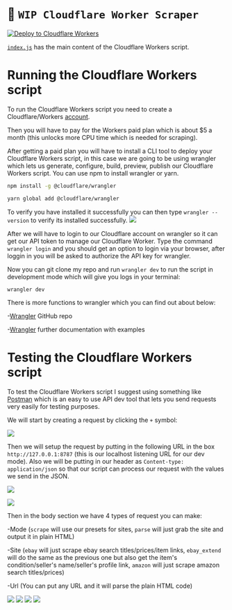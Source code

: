 # 👷 `WIP Cloudflare Worker Scraper` 

[![Deploy to Cloudflare Workers](https://deploy.workers.cloudflare.com/button)](https://deploy.workers.cloudflare.com/?url=https://github.com/packet-sent/web-scrape-worker)

[`index.js`](https://github.com/speedproxies/web-scrape-worker/blob/master/api/index.js) has the main content of the Cloudflare Workers script.

# Running the Cloudflare Workers script

To run the Cloudflare Workers script you need to create a Cloudflare/Workers [account](https://dash.cloudflare.com/sign-up/workers).

Then you will have to pay for the Workers paid plan which is about $5 a month (this unlocks more CPU time which is needed for scraping).

After getting a paid plan you will have to install a CLI tool to deploy your Cloudflare Workers script, in this case we are going to be using wrangler which lets us generate, configure, build, preview, publish our Cloudflare Workers script.
You can use npm to install wrangler or yarn.
```bash
npm install -g @cloudflare/wrangler
```
```bash
yarn global add @cloudflare/wrangler
```
To verify you have installed it successfully you can then type ``wrangler --version`` to verify its installed successfully.
![](https://cdn.discordapp.com/attachments/683383222578839626/876963333583015976/unknown.png)

After we will have to login to our Cloudflare account on wrangler so it can get our API token to manage our Cloudflare Worker.
Type the command ``wrangler login`` and you should get an option to login via your browser, after loggin in you will be asked to authorize the API key for wrangler.

Now you can git clone my repo and run ``wrangler dev`` to run the script in development mode which will give you logs in your terminal:
```
wrangler dev
```

There is more functions to wrangler which you can find out about below:

-[Wrangler](https://github.com/cloudflare/wrangler) GitHub repo

-[Wrangler](https://developers.cloudflare.com/workers/tooling/wrangler) further documentation with examples

# Testing the Cloudflare Workers script

To test the Cloudflare Workers script I suggest using something like [Postman](https://www.postman.com/downloads/) which is an easy to use API dev tool that lets you send requests very easily for testing purposes.

We will start by creating a request by clicking the ``+`` symbol:

![](https://cdn.discordapp.com/attachments/683383222578839626/876966635385278474/unknown.png)

Then we will setup the request by putting in the following URL in the box ``http://127.0.0.1:8787`` (this is our localhost listening URL for our dev mode). Also we will be putting in our header as ``Content-type: application/json`` so that our script can process our request with the values we send in the JSON.

![](https://cdn.discordapp.com/attachments/683383222578839626/876968886149476352/unknown.png)

![](https://cdn.discordapp.com/attachments/683383222578839626/876967711308124210/unknown.png)

Then in the body section we have 4 types of request you can make:

-Mode (``scrape`` will use our presets for sites, ``parse`` will just grab the site and output it in plain HTML)

-Site (``ebay`` will just scrape ebay search titles/prices/item links, ``ebay_extend`` will do the same as the previous one but also get the item's condition/seller's name/seller's profile link, ``amazon`` will just scrape amazon search titles/prices)

-Url (You can put any URL and it will parse the plain HTML code)

![](https://cdn.discordapp.com/attachments/683383222578839626/876971842127147028/unknown.png)
![](https://cdn.discordapp.com/attachments/683383222578839626/876971947886538832/unknown.png)
![](https://cdn.discordapp.com/attachments/683383222578839626/876972007152054323/unknown.png)
![](https://cdn.discordapp.com/attachments/683383222578839626/876972123430723664/unknown.png)
